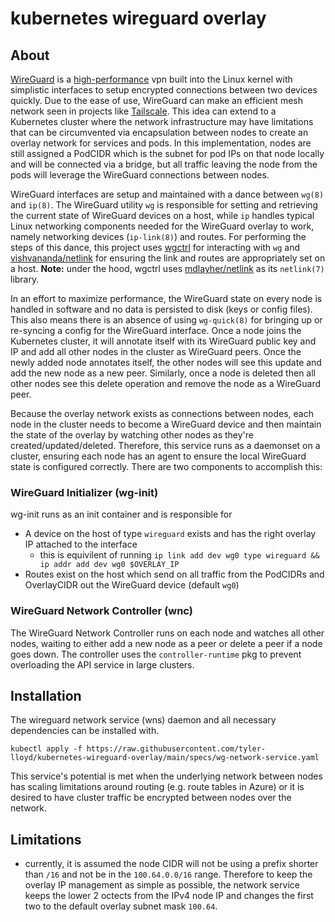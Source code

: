 # kubernetes wireguard overlay

## About

[WireGuard](https://www.wireguard.com/) is a [high-performance](https://www.wireguard.com/performance/) vpn built into the Linux kernel with simplistic interfaces to setup encrypted connections between two devices quickly. Due to the ease of use, WireGuard can make an efficient mesh network seen in projects like [Tailscale](https://tailscale.com/kb/1151/what-is-tailscale/). This idea can extend to a Kubernetes cluster where the network infrastructure may have limitations that can be circumvented via encapsulation between nodes to create an overlay network for services and pods. In this implementation, nodes are still assigned a PodCIDR which is the subnet for pod IPs on that node locally and will be connected via a bridge, but all traffic leaving the node from the pods will leverage the WireGuard connections between nodes.

WireGuard interfaces are setup and maintained with a dance between `wg(8)` and `ip(8)`. The WireGuard utility `wg` is responsible for setting and retrieving the current state of WireGuard devices on a host, while `ip` handles typical Linux networking components needed for the WireGuard overlay to work, namely networking devices (`ip-link(8)`) and routes. For performing the steps of this dance, this project uses [wgctrl](https://pkg.go.dev/golang.zx2c4.com/wireguard/wgctrl) for interacting with `wg` and [vishvananda/netlink](https://pkg.go.dev/github.com/vishvananda/netlink) for ensuring the link and routes are appropriately set on a host. **Note:** under the hood, wgctrl uses [mdlayher/netlink](https://pkg.go.dev/github.com/mdlayher/netlink) as its `netlink(7)` library.

In an effort to maximize performance, the WireGuard state on every node is handled in software and no data is persisted to disk (keys or config files). This also means there is an absence of using `wg-quick(8)` for bringing up or re-syncing a config for the WireGuard interface. Once a node joins the Kubernetes cluster, it will annotate itself with its WireGuard public key and IP and add all other nodes in the cluster as WireGuard peers. Once the newly added node annotates itself, the other nodes will see this update and add the new node as a new peer. Similarly, once a node is deleted then all other nodes see this delete operation and remove the node as a WireGuard peer.

Because the overlay network exists as connections between nodes, each node in the cluster needs to become a WireGuard device and then maintain the state of the overlay by watching other nodes as they're created/updated/deleted. Therefore, this service runs as a daemonset on a cluster, ensuring each node has an agent to ensure the local WireGuard state is configured correctly. There are two components to accomplish this:

### WireGuard Initializer (wg-init)

wg-init runs as an init container and is responsible for

- A device on the host of type `wireguard` exists and has the right overlay IP attached to the interface
  - this is equivilent of running `ip link add dev wg0 type wireguard && ip addr add dev wg0 $OVERLAY_IP`
- Routes exist on the host which send on all traffic from the PodCIDRs and OverlayCIDR out the WireGuard device (default `wg0`)

### WireGuard Network Controller (wnc)

The WireGuard Network Controller runs on each node and watches all other nodes, waiting to either add a new node as a peer or delete a peer if a node goes down. The controller uses the `controller-runtime` pkg to prevent overloading the API service in large clusters.

## Installation

The wireguard network service (wns) daemon and all necessary dependencies can be installed with.

```
kubectl apply -f https://raw.githubusercontent.com/tyler-lloyd/kubernetes-wireguard-overlay/main/specs/wg-network-service.yaml
```

This service's potential is met when the underlying network between nodes has scaling limitations around routing (e.g. route tables in Azure) or it is desired to have cluster traffic be encrypted between nodes over the network.

## Limitations

- currently, it is assumed the node CIDR will not be using a prefix shorter than `/16` and not be in the `100.64.0.0/16` range. Therefore to keep the overlay IP management as simple as possible, the network service keeps the lower 2 octects from the IPv4 node IP and changes the first two to the default overlay subnet mask `100.64`. 
